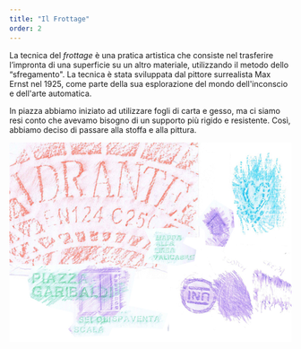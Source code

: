 ```yaml
---
title: "Il Frottage"
order: 2
---
```

La tecnica del _frottage_ è una pratica artistica che consiste nel trasferire l’impronta di una superficie su un altro materiale, utilizzando il metodo dello “sfregamento". La tecnica è stata sviluppata dal pittore surrealista Max Ernst nel 1925, come parte della sua esplorazione del mondo dell'inconscio e dell'arte automatica.

In piazza abbiamo iniziato ad utilizzare fogli di carta e gesso, ma ci siamo resi conto che avevamo bisogno di un supporto più rigido e resistente. Così, abbiamo deciso di passare alla stoffa e alla pittura.

![alt text](../../images/frottagecarta.jpg)

